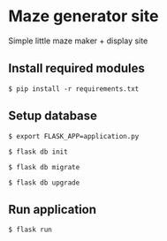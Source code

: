 # Maze generator site

Simple little maze maker + display site

## Install required modules

`$ pip install -r requirements.txt`

## Setup database

`$ export FLASK_APP=application.py`

`$ flask db init`

`$ flask db migrate`

`$ flask db upgrade`

## Run application

`$ flask run`
